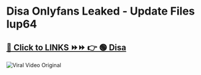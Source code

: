 
 # Disa Onlyfans Leaked - Update Files lup64

## <h2><a href="https://clipsfans.com/Disa&ref=git">🔗 Click to LINKS ⏩⏩ 👉 🟢 Disa </a></h2>

<a href="https://clipsfans.com/Disa&ref=git" rel="nofollow" data-target="animated-image.originalLink"><img src="https://i.ibb.co.com/xMMVF88/686577567.gif" alt="Viral Video Original" style="max-width: 100%; display: inline-block;" data-target="animated-image.originalImage"></a>

